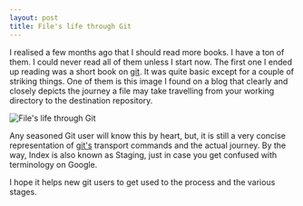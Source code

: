 ```yaml
---
layout: post
title: File's life through Git
---
```


I realised a few months ago that I should read more books. I have a ton of them. I could never read all of them unless I start now. The first one I ended up reading was a short book on [git](<http://git-scm.com/>). It was quite basic except for a couple of striking things. One of them is this image I found on a blog that clearly and closely depicts the journey a file may take travelling from your working directory to the destination repository.

![File's life through Git](<http://assets.osteele.com/images/2008/git-transport.png>)

Any seasoned Git user will know this by heart, but, it is still a very concise representation of [git's](<http://git-scm.com/>) transport commands and the actual journey. By the way, Index is also known as Staging, just in case you get confused with terminology on Google.

I hope it helps new git users to get used to the process and the various stages.
